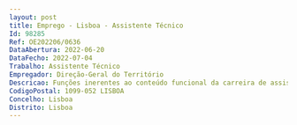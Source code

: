 ```yaml
--- 
layout: post
title: Emprego - Lisboa - Assistente Técnico
Id: 98285
Ref: OE202206/0636
DataAbertura: 2022-06-20
DataFecho: 2022-07-04
Trabalho: Assistente Técnico
Empregador: Direção-Geral do Território
Descricao: Funções inerentes ao conteúdo funcional da carreira de assistente técnico, a afetar à Direção de Serviços do Ordenamento do Território.
CodigoPostal: 1099-052 LISBOA
Concelho: Lisboa
Distrito: Lisboa
--- 
```

